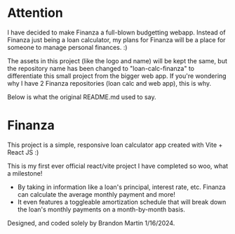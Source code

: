 # Attention

I have decided to make Finanza a full-blown budgetting webapp. Instead of Finanza just being a loan calculator, my plans for Finanza will be a place for someone to manage personal finances. :)

The assets in this project (like the logo and name) will be kept the same, but the repository name has been changed to "loan-calc-finanza" to differentiate this small project from the bigger web app. If you're wondering why I have 2 Finanza repositories (loan calc and web app), this is why. 

Below is what the original README.md used to say.


# Finanza

This project is a simple, responsive loan calculator app created with Vite + React JS :)

This is my first ever official react/vite project I have completed so woo, what a milestone!

- By taking in information like a loan's principal, interest rate, etc. Finanza can calculate the average monthly payment and more!
- It even features a toggleable amortization schedule that will break down the loan's monthly payments on a month-by-month basis.

Designed, and coded solely by Brandon Martin 1/16/2024.
